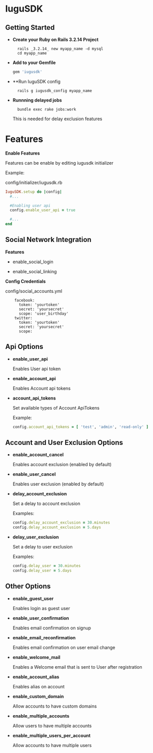 IuguSDK
=========

Getting Started
------------

- **Create your Ruby on Rails 3.2.14 Project**

        rails _3.2.14_ new myapp_name -d mysql
        cd myapp_name

- **Add to your Gemfile**
  
  ```ruby
  gem 'iugusdk'
  ```

- **Run IuguSDK config

        rails g iugusdk_config myapp_name

- **Runnning delayed jobs**

        bundle exec rake jobs:work

  This is needed for delay exclusion features


Features
=================

**Enable Features**
  
  Features can be enable by editing iugusdk initializer

  Example:

  config/initializer/iugusdk.rb

  ```ruby
  IuguSDK.setup do |config|
    #...

    #Enabling user api
    config.enable_user_api = true

    #...
  end
  ```

Social Network Integration
-----------

**Features**

- enable_social_login

- enable_social_linking

**Config Credentials**

config/social_accounts.yml

        facebook:
          token: 'yourtoken'
          secret: 'yoursecret'
          scope: 'user_birthday'
        twitter:
          token: 'yourtoken'
          secret: 'yoursecret'
          scope: 

Api Options
------------

- **enable_user_api**

  Enables User api token

- **enable_account_api**

  Enables Account api tokens

- **account_api_tokens**

  Set available types of Account ApiTokens

  Example:

  ```ruby
  config.account_api_tokens = [ 'test', 'admin', 'read-only' ]
  ```

Account and User Exclusion Options
------------------

- **enable_account_cancel**

  Enables account exclusion (enabled by default)

- **enable_user_cancel**

  Enables user exclusion (enabled by default)

- **delay_account_exclusion**

  Set a delay to account exclusion
  
  Examples:

  ```ruby  
  config.delay_account_exclusion = 30.minutes
  config.delay_account_exclusion = 5.days
  ```

- **delay_user_exclusion**

  Set a delay to user exclusion
  
  Examples:
  
  ```ruby
  config.delay_user = 30.minutes
  config.delay_user = 5.days
  ```

Other Options
-----------

- **enable_guest_user**

  Enables login as guest user

- **enable_user_confirmation**

  Enables email confirmation on signup

- **enable_email_reconfirmation**

  Enables email confirmation on user email change

- **enable_welcome_mail**

  Enables a Welcome email that is sent to User after registration

- **enable_account_alias**
  
  Enables alias on account

- **enable_custom_domain**

  Allow accounts to have custom domains

- **enable_multiple_accounts**
  
  Allow users to have multiple accounts

- **enable_multiple_users_per_account**

  Allow accounts to have multiple users

